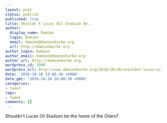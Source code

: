 ```yaml
---
layout: post
status: publish
published: true
title: Shouldn't Lucas Oil Stadium be...
author:
  display_name: Damien
  login: Damien
  email: damien@damienburke.org
  url: http://damienburke.org
author_login: Damien
author_email: damien@damienburke.org
author_url: http://damienburke.org
wordpress_id: 1000
wordpress_url: http://www.damienburke.org/2010/10/10/shouldnt-lucas-oil-stadium-be/
date: '2010-10-10 15:00:30 +0000'
date_gmt: '2010-10-10 20:00:30 +0000'
categories:
- tweet
tags:
- tweet
comments: []
---
```

<p>Shouldn't Lucas Oil Stadium be the home of the Oilers?</p>
